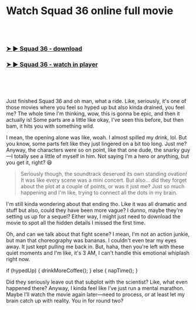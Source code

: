 <h1>Watch Squad 36 online full movie</h1>


<br><br>

<h3><a href="https://Pariss-nistpavapho1986.github.io/meuwoyegsr/">➤ ► Squad 36 - download</a></h3> 
<h3><a href="https://Pariss-nistpavapho1986.github.io/meuwoyegsr/">➤ ► Squad 36 - watch in player</a></h3>


<br><br><br>


Just finished Squad 36 and oh man, what a ride. Like, seriously, it's one of those movies where you feel so hyped up but also kinda drained, you feel me? The whole time I'm thinking, wow, this is gonna be epic, and then it actually is! Some parts are a little like okay, I've seen this before, but then bam, it hits you with something wild. 

I mean, the opening alone was like, woah. I almost spilled my drink, lol. But you know, some parts felt like they just lingered on a bit too long. Just me? Anyway, the characters were so on point, like that one dude, the snarky guy—I totally see a little of myself in him. Not saying I'm a hero or anything, but you get it, right? 😆

> Seriously though, the soundtrack deserved its own standing ovation! It was like every scene was a mini concert. But also... did they forget about the plot at a couple of points, or was it just me? Just so much happening and I'm like, trying to connect all the dots in my brain.

I'm still kinda wondering about that ending tho. Like it was all dramatic and stuff but also, could they have been more vague? I dunno, maybe they're setting us up for a sequel? Either way, I might just need to download the movie to spot all the hidden details I missed the first time.

Oh, and can we talk about that fight scene? I mean, I'm not an action junkie, but man that choreography was bananas. I couldn't even tear my eyes away. It just kept pulling me back in. But, haha, then you're left with these quiet moments and I'm like, it's 3 AM, I can't handle this emotional whiplash right now.

if (hypedUp) { drinkMoreCoffee(); } else { napTime(); }

Did they seriously leave out that subplot with the scientist? Like, what even happened there? Anyway, I kinda feel like I’ve just run a mental marathon. Maybe I’ll watch the movie again later—need to process, or at least let my brain catch up with reality. You in for round two?
